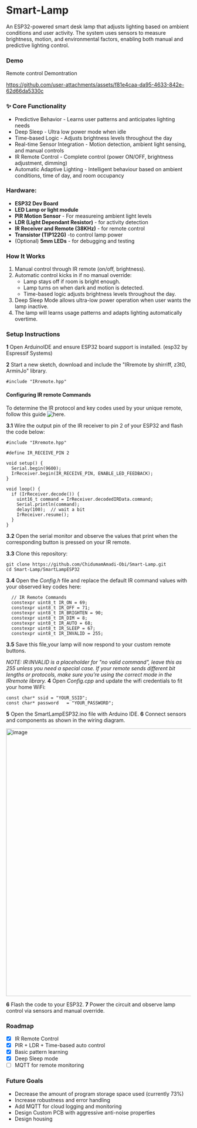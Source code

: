 # Smart-Lamp
An ESP32-powered smart desk lamp that adjusts lighting based on ambient conditions and user activity. The system uses sensors to measure brightness, motion, and environmental factors, enabling both manual and predictive lighting control.

### Demo
Remote control Demontration

https://github.com/user-attachments/assets/f81e4caa-da95-4633-842e-62d66da5330c

### ✨ Core Functionality
  * Predictive Behavior - Learns user patterns and anticipates lighting needs
  * Deep Sleep - Ultra low power mode when idle
  * Time-based Logic - Adjusts brightness levels throughout the day
  * Real-time Sensor Integration - Motion detection, ambient light sensing, and manual controls
  * IR Remote Control - Complete control (power ON/OFF, brightness adjustment, dimming)
  * Automatic Adaptive Lighting - Intelligent behaviour based on ambient conditions, time of day, and room occupancy

### Hardware:
  * **ESP32 Dev Board**
  * **LED Lamp or light module**
  * **PIR Motion Sensor** - For measureing ambient light levels
  * **LDR (Light Dependant Resistor)** - for activity detection
  * **IR Receiver and Remote (38KHz)** - for remote control
  * **Transistor (TIP122G)** -to control lamp power
  * (Optional) **5mm LEDs** - for debugging and testing

### How It Works
 1) Manual control through IR remote (on/off, brightness).
 2) Automatic control kicks in if no manual override:
    * Lamp stays off if room is bright enough.
    * Lamp turns on when dark and motion is detected.
    * Time-based logic adjusts brightness levels throughout the day.
 3) Deep Sleep Mode allows ultra-low power operation when user wants the lamp inactive.
 4) The lamp will learns usage patterns and adapts lighting automatically overtime.

### Setup Instructions 
**1** Open ArduinoIDE and ensure ESP32 board support is installed. (esp32 by Espressif Systems)

**2** Start a new sketch, download and include the "IRremote by shirriff, z3t0, ArminJo" library.
```
#include "IRremote.hpp"
```
#### Configuring IR remote Commands
To determine the IR protocol and key codes used by your unique remote, follow this guide ![here](https://www.makerguides.com/ir-receiver-remote-arduino-tutorial/).

**3.1** Wire the output pin of the IR receiver to pin 2 of your ESP32 and flash the code below:
```
#include "IRremote.hpp"

#define IR_RECEIVE_PIN 2

void setup() {
  Serial.begin(9600);
  IrReceiver.begin(IR_RECEIVE_PIN, ENABLE_LED_FEEDBACK);
}

void loop() {
  if (IrReceiver.decode()) {
    uint16_t command = IrReceiver.decodedIRData.command;
    Serial.println(command);
    delay(100);  // wait a bit
    IrReceiver.resume();
  }
}
```
**3.2** Open the serial monitor and observe the values that print when the corresponding button is pressed on your IR remote.
  
**3.3** Clone this repository:
```
git clone https://github.com/ChidumamAmadi-Obi/Smart-Lamp.git
cd Smart-Lamp/SmartLampESP32
```
**3.4** Open the *Config.h* file and replace the default IR command values with your observed key codes here:
```
  // IR Remote Commands
  constexpr uint8_t IR_ON = 69;
  constexpr uint8_t IR_OFF = 71;
  constexpr uint8_t IR_BRIGHTEN = 90;
  constexpr uint8_t IR_DIM = 8;
  constexpr uint8_t IR_AUTO = 68;
  constexpr uint8_t IR_SLEEP = 67;
  constexpr uint8_t IR_INVALID = 255;
```
**3.5** Save this file,your lamp will now respond to your custom remote buttons.

*NOTE: IR:INVALID is a placeholder for "no valid command", leave this as 255 unless you need a special case.
If your remote sends different bit lengths or protocols, make sure you’re using the correct mode in the IRremote library.*
**4** Open *Config.cpp* and update the wifi credentials to fit your home WiFi:
```
const char* ssid = "YOUR_SSID";
const char* password   = "YOUR_PASSWORD";
```
**5** Open the SmartLampESP32.ino file with Arduino IDE.
**6** Connect sensors and components as shown in the wiring diagram.

<img width="971" height="728" alt="image" src="https://github.com/user-attachments/assets/018cb398-74d9-4d2a-8f06-2845002019ad" />

**6** Flash the code to your ESP32.
**7** Power the circuit and observe lamp control via sensors and manual override.

### Roadmap
- [x] IR Remote Control
- [x] PIR + LDR + Time-based auto control
- [x] Basic pattern learning
- [x] Deep Sleep mode
- [ ] MQTT for remote monitoring

### Future Goals
  * Decrease the amount of program storage space used (currently 73%)
  * Increase robustness and error handling
  * Add MQTT for cloud logging and monitoring
  * Design Custom PCB with aggressive anti-noise properties
  * Design housing

